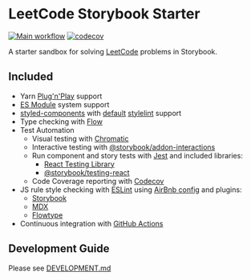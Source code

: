 # LeetCode Storybook Starter

[![Main workflow](https://github.com/psychobolt/leetcode-storybook-starter/actions/workflows/main.yml/badge.svg)](https://github.com/psychobolt/leetcode-storybook-starter/actions/workflows/main.yml)
[![codecov](https://codecov.io/gh/psychobolt/leetcode-storybook-starter/branch/main/graph/badge.svg)](https://codecov.io/gh/psychobolt/leetcode-storybook-starter/tree/main/src)

A starter sandbox for solving [LeetCode](https://leetcode.com/) problems in Storybook.

## Included

- Yarn [Plug'n'Play](https://yarnpkg.com/features/pnp) support
- [ES Module](https://nodejs.org/api/esm.html) system support
- [styled-components](https://www.styled-components.com/) with [default](https://www.styled-components.com/docs/tooling#stylelint) [stylelint](https://stylelint.io/) support
- Type checking with [Flow](https://flow.org)
- Test Automation
    - Visual testing with [Chromatic](https://www.chromatic.com/)
    - Interactive testing with [@storybook/addon-interactions](https://www.npmjs.com/package/@storybook/addon-interactions)
    - Run component and story tests with [Jest](https://jestjs.io/) and included libraries:
        - [React Testing Library](https://testing-library.com/docs/react-testing-library)
        - [@storybook/testing-react](https://www.npmjs.com/package/testing-react)
    - Code Coverage reporting with [Codecov](https://codecov.io/)
- JS rule style checking with [ESLint](http://eslint.org/) using [AirBnb config](https://www.npmjs.com/package/eslint-config-airbnb) and plugins:
    - [Storybook](https://www.npmjs.com/package/eslint-plugin-storybook)
    - [MDX](https://www.npmjs.com/package/eslint-plugin-mdx)
    - [Flowtype](https://www.npmjs.com/package/eslint-plugin-flowtype)
- Continuous integration with [GitHub Actions](https://github.com/features/actions)

## Development Guide

Please see [DEVELOPMENT.md](DEVELOPMENT.md)
